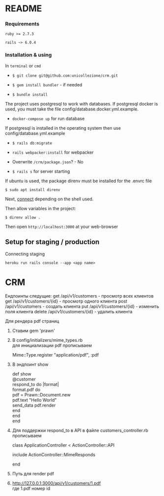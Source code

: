 # README

### Requirements

`ruby >= 2.7.3`

`rails ~> 6.0.4`

### Installation & using

In `terminal` or `cmd`

- `$ git clone git@github.com:unicollezione/crm.git`

- `$ gem install bundler` - if needed

- `$ bundle install`

The project uses postgresql to work with databases.
If postgresql docker is used, you must take the file config/database.docker.yml.example. 

- `docker-compose up` for run database

If postgresql is installed in the operating system then use config/database.yml.example

- `$ rails db:migrate`

- `rails webpacker:install` for webpacker

- Overwrite `/crm/package.json`? - No

- `$ rails s` for server starting

If ubuntu is used, the package direnv must be installed for the .envrc file

```console
$ sudo apt install direnv
```

Next, [connect](https://github.com/direnv/direnv/blob/master/docs/hook.md) depending on the shell used.

Then allow variables in the project:

```console
$ direnv allow .
```

Then open `http://localhost:3000` at your web-browser

## Setup for staging / production

Connecting staging

```console
heroku run rails console --app <app name>
```

# CRM

Ендпоинты следущие:
  get /api/v1/customers - просмотр всех клиентов
  get /api/v1/customers/{id} - просмотр одного клиента
  post /api/v1/customers - создать клиента
  put /api/v1/customers/{id} - изменить поля клиента
  delete /api/v1/customers/{id} - удалить клиента


  Для рендера pdf страниц

  1. Ставим gem 'prawn'

  2. В config/initializers/mime_types.rb  
     для инициализации pdf прописываем  
     
     Mime::Type.register "application/pdf", :pdf

  3. В эндпоинт show 

        def show  
          @customer  
          respond_to do |format|  
          format.pdf do  
          pdf = Prawn::Document.new  
          pdf.text "Hello World"  
          send_data pdf.render  
          end  
          end  
         end  
        

  4.  Для поддержки respond_to в API в файле customers_controller.rb  прописываем

       class ApplicationController < ActionController::API  
       
         include ActionController::MimeResponds  
         
       end
       
  5.  Путь для render pdf  
  6.  
      http://127.0.0.1:3000/api/v1/customers/1.pdf  
      где 1.pdf номер id 
